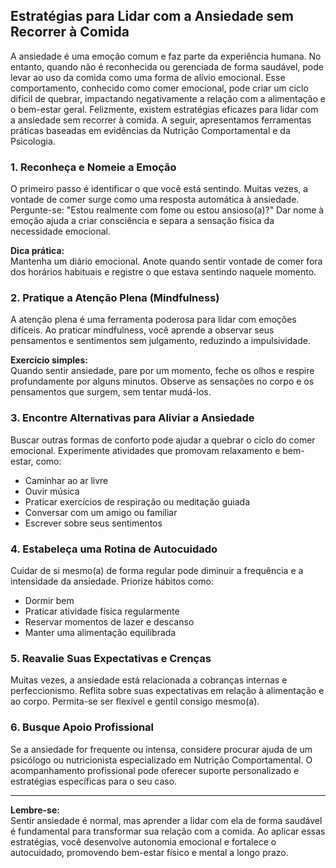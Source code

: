 
## Estratégias para Lidar com a Ansiedade sem Recorrer à Comida

A ansiedade é uma emoção comum e faz parte da experiência humana. No entanto, quando não é reconhecida ou gerenciada de forma saudável, pode levar ao uso da comida como uma forma de alívio emocional. Esse comportamento, conhecido como comer emocional, pode criar um ciclo difícil de quebrar, impactando negativamente a relação com a alimentação e o bem-estar geral. Felizmente, existem estratégias eficazes para lidar com a ansiedade sem recorrer à comida. A seguir, apresentamos ferramentas práticas baseadas em evidências da Nutrição Comportamental e da Psicologia.

### 1. Reconheça e Nomeie a Emoção

O primeiro passo é identificar o que você está sentindo. Muitas vezes, a vontade de comer surge como uma resposta automática à ansiedade. Pergunte-se: "Estou realmente com fome ou estou ansioso(a)?" Dar nome à emoção ajuda a criar consciência e separa a sensação física da necessidade emocional.

**Dica prática:**  
Mantenha um diário emocional. Anote quando sentir vontade de comer fora dos horários habituais e registre o que estava sentindo naquele momento.

### 2. Pratique a Atenção Plena (Mindfulness)

A atenção plena é uma ferramenta poderosa para lidar com emoções difíceis. Ao praticar mindfulness, você aprende a observar seus pensamentos e sentimentos sem julgamento, reduzindo a impulsividade.

**Exercício simples:**  
Quando sentir ansiedade, pare por um momento, feche os olhos e respire profundamente por alguns minutos. Observe as sensações no corpo e os pensamentos que surgem, sem tentar mudá-los.

### 3. Encontre Alternativas para Aliviar a Ansiedade

Buscar outras formas de conforto pode ajudar a quebrar o ciclo do comer emocional. Experimente atividades que promovam relaxamento e bem-estar, como:

- Caminhar ao ar livre
- Ouvir música
- Praticar exercícios de respiração ou meditação guiada
- Conversar com um amigo ou familiar
- Escrever sobre seus sentimentos

### 4. Estabeleça uma Rotina de Autocuidado

Cuidar de si mesmo(a) de forma regular pode diminuir a frequência e a intensidade da ansiedade. Priorize hábitos como:

- Dormir bem
- Praticar atividade física regularmente
- Reservar momentos de lazer e descanso
- Manter uma alimentação equilibrada

### 5. Reavalie Suas Expectativas e Crenças

Muitas vezes, a ansiedade está relacionada a cobranças internas e perfeccionismo. Reflita sobre suas expectativas em relação à alimentação e ao corpo. Permita-se ser flexível e gentil consigo mesmo(a).

### 6. Busque Apoio Profissional

Se a ansiedade for frequente ou intensa, considere procurar ajuda de um psicólogo ou nutricionista especializado em Nutrição Comportamental. O acompanhamento profissional pode oferecer suporte personalizado e estratégias específicas para o seu caso.

___

**Lembre-se:**  
Sentir ansiedade é normal, mas aprender a lidar com ela de forma saudável é fundamental para transformar sua relação com a comida. Ao aplicar essas estratégias, você desenvolve autonomia emocional e fortalece o autocuidado, promovendo bem-estar físico e mental a longo prazo.
```
